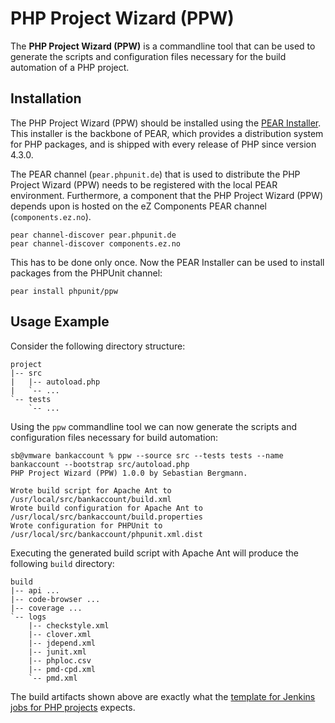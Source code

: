 PHP Project Wizard (PPW)
========================

The **PHP Project Wizard (PPW)** is a commandline tool that can be used to generate the scripts and configuration files necessary for the build automation of a PHP project.

Installation
------------

The PHP Project Wizard (PPW) should be installed using the [PEAR Installer](http://pear.php.net/). This installer is the backbone of PEAR, which provides a distribution system for PHP packages, and is shipped with every release of PHP since version 4.3.0.

The PEAR channel (`pear.phpunit.de`) that is used to distribute the PHP Project Wizard (PPW) needs to be registered with the local PEAR environment. Furthermore, a component that the PHP Project Wizard (PPW) depends upon is hosted on the eZ Components PEAR channel (`components.ez.no`).

    pear channel-discover pear.phpunit.de
    pear channel-discover components.ez.no

This has to be done only once. Now the PEAR Installer can be used to install packages from the PHPUnit channel:

    pear install phpunit/ppw

Usage Example
-------------

Consider the following directory structure:

    project
    |-- src
    |   |-- autoload.php
    |   `-- ...
    `-- tests
        `-- ...

Using the `ppw` commandline tool we can now generate the scripts and configuration files necessary for build automation:

    sb@vmware bankaccount % ppw --source src --tests tests --name bankaccount --bootstrap src/autoload.php
    PHP Project Wizard (PPW) 1.0.0 by Sebastian Bergmann.

    Wrote build script for Apache Ant to /usr/local/src/bankaccount/build.xml
    Wrote build configuration for Apache Ant to /usr/local/src/bankaccount/build.properties
    Wrote configuration for PHPUnit to /usr/local/src/bankaccount/phpunit.xml.dist

Executing the generated build script with Apache Ant will produce the following `build` directory:

    build
    |-- api ...
    |-- code-browser ...
    |-- coverage ...
    `-- logs
        |-- checkstyle.xml
        |-- clover.xml
        |-- jdepend.xml
        |-- junit.xml
        |-- phploc.csv
        |-- pmd-cpd.xml
        `-- pmd.xml

The build artifacts shown above are exactly what the [template for Jenkins jobs for PHP projects](http://jenkins-php.org/) expects.
